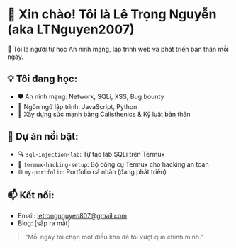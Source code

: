 # 👋 Xin chào! Tôi là Lê Trọng Nguyễn (aka LTNguyen2007)

🎯 Tôi là người tự học An ninh mạng, lập trình web và phát triển bản thân mỗi ngày.

## 💡 Tôi đang học:
- 🛡️ An ninh mạng: Network, SQLi, XSS, Bug bounty
- 🧠 Ngôn ngữ lập trình: JavaScript, Python
- 🧱 Xây dựng sức mạnh bằng Calisthenics & Kỷ luật bản thân

## 🔧 Dự án nổi bật:
- 🔍 `sql-injection-lab`: Tự tạo lab SQLi trên Termux
- 🔐 `termux-hacking-setup`: Bộ công cụ Termux cho hacking an toàn
- 🌐 `my-portfolio`: Portfolio cá nhân (đang phát triển)

## 📫 Kết nối:
- Email: letrongnguyen807@gmail.com
- Blog: [sắp ra mắt]

> “Mỗi ngày tôi chọn một điều khó để tôi vượt qua chính mình.”